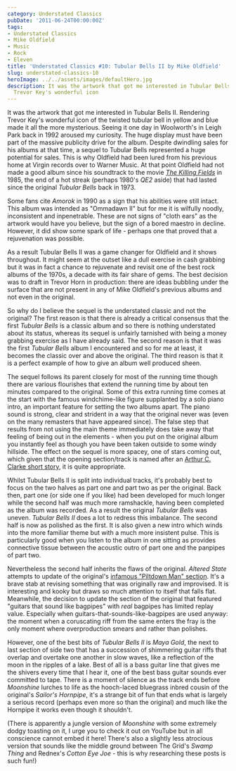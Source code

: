 ```yaml
---
category: Understated Classics
pubDate: '2011-06-24T00:00:00Z'
tags:
- Understated Classics
- Mike Oldfield
- Music
- Rock
- Eleven
title: 'Understated Classics #10: Tubular Bells II by Mike Oldfield'
slug: understated-classics-10
heroImage: ../../assets/images/defaultHero.jpg
description: It was the artwork that got me interested in Tubular Bells II. Rendering
  Trevor Key's wonderful icon
---
```

It was the artwork that got me interested in Tubular Bells II. Rendering Trevor Key's wonderful icon of the twisted tubular bell in yellow and blue made it all the more mysterious. Seeing it one day in Woolworth's in Leigh Park back in 1992 aroused my curiosity. The huge display must have been part of the massive publicity drive for the album. Despite dwindling sales for his albums at that time, a sequel to Tubular Bells represented a huge potential for sales. This is why Oldfield had been lured from his previous home at Virgin records over to Warner Music. At that point Oldfield had not made a good album since his soundtrack to the movie [_The Killing Fields_](http://www.imdb.com/title/tt0087553/) in 1985, the end of a hot streak (perhaps 1980's _QE2_ aside) that had lasted since the original _Tubular Bells_ back in 1973.

Some fans cite _Amorok_ in 1990 as a sign that his abilities were still intact. This album was intended as "Ommadawn II" but for me it is wilfully noodly, inconsistent and inpenetrable. These are not signs of "cloth ears" as the artwork would have you believe, but the sign of a bored maestro in decline. However, it did show some spark of life - perhaps one that proved that a rejuvenation was possible.

As a result Tubular Bells II was a game changer for Oldfield and it shows throughout. It might seem at the outset like a dull exercise in cash grabbing but it was in fact a chance to rejuvenate and revisit one of the best rock albums of the 1970s, a decade with its fair share of gems. The best decision was to draft in Trevor Horn in production: there are ideas bubbling under the surface that are not present in any of Mike Oldfield's previous albums and not even in the original.

So why do I believe the sequel is the understated classic and not the original? The first reason is that there is already a critical consensus that the first _Tubular Bells_ is a classic album and so there is nothing understated about its status, whereas its sequel is unfairly tarnished with being a money grabbing exercise as I have already said. The second reason is that it was the first _Tubular Bells_ album I encountered and so for me at least, it becomes the classic over and above the original. The third reason is that it is a perfect example of how to give an album well produced sheen.

The sequel follows its parent closely for most of the running time though there are various flourishes that extend the running time by about ten minutes compared to the original. Some of this extra running time comes at the start with the famous windchime-like figure supplanted by a solo piano intro, an important feature for setting the two albums apart. The piano sound is strong, clear and strident in a way that the original never was (even on the many remasters that have appeared since). The false step that results from not using the main theme immediately does take away that feeling of being out in the elements - when you put on the original album you instantly feel as though you have been taken outside to some windy hillside. The effect on the sequel is more spacey, one of stars coming out, which given that the opening section/track is named after an [Arthur C. Clarke short story](http://en.wikipedia.org/wiki/The_Sentinel_(short_story)), it is quite appropriate.

Whilst Tubular Bells II is split into individual tracks, it's probably best to focus on the two halves as part one and part two as per the original. Back then, part one (or side one if you like) had been developed for much longer while the second half was much more ramshackle, having been completed as the album was recorded. As a result the original _Tubular Bells_ was uneven. _Tubular Bells II_ does a lot to redress this imbalance. The second half is now as polished as the first. It is also given a new intro which winds into the more familiar theme but with a much more insistent pulse. This is particularly good when you listen to the album in one sitting as provides connective tissue between the acoustic outro of part one and the panpipes of part two.

Nevertheless the second half inherits the flaws of the original. _Altered State_ attempts to update of the original's [infamous "Piltdown Man" section](http://tubular.net/forums/?s=fdbc51f35d0e57215d01623c95609cec&act;=ST;f=19;t=805). It's a brave stab at revising something that was originally raw and improvised. It is interesting and kooky but draws so much attention to itself that falls flat. Meanwhile, the decision to update the section of the original that featured "guitars that sound like bagpipes" with _real_ bagpipes has limited replay value. Especially when guitars-that-sounds-like-bagpipes are used anyway: the moment when a coruscating riff from the same enters the fray is the only moment where overproduction smears and rather than polishes.

However, one of the best bits of _Tubular Bells II_ is _Maya Gold_, the next to last section of side two that has a succession of shimmering guitar riffs that overlap and overtake one another in slow waves, like a reflection of the moon in the ripples of a lake. Best of all is a bass guitar line that gives me the shivers every time that I hear it, one of the best bass guitar sounds ever committed to tape. There is a moment of silence as the track ends before _Moonshine_ lurches to life as the hooch-laced bluegrass inbred cousin of the original's _Sailor's Hornpipe_, it's a strange bit of fun that ends what is largely a serious record (perhaps even more so than the original) and much like the Hornpipe it works even though it shouldn't.

(There is apparently a jungle version of _Moonshine_ with some extremely dodgy toasting on it, I urge you to check it out on YouTube but in all conscience cannot embed it here! There's also a slightly less atrocious version that sounds like the middle ground between The Grid's _Swamp Thing_ and Rednex's _Cotton Eye Joe_ - this is why researching these posts is such fun!)